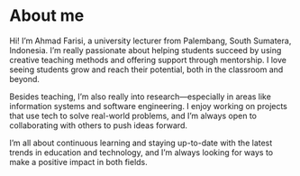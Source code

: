 # About me

Hi! I’m Ahmad Farisi, a university lecturer from Palembang, South Sumatera, Indonesia. I’m really passionate about helping students succeed by using creative teaching methods and offering support through mentorship. I love seeing students grow and reach their potential, both in the classroom and beyond.

Besides teaching, I’m also really into research—especially in areas like information systems and software engineering. I enjoy working on projects that use tech to solve real-world problems, and I’m always open to collaborating with others to push ideas forward.

I’m all about continuous learning and staying up-to-date with the latest trends in education and technology, and I’m always looking for ways to make a positive impact in both fields.

